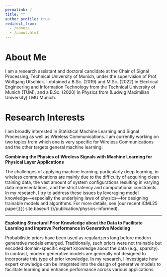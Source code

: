 ```yaml
---
permalink: /
title: ""
author_profile: true
redirect_from: 
  - /about/
  - /about.html
---
```


About Me
======
I am a research assistant and doctoral candidate at the Chair of Signal Processing, Technical University of Munich, under the supervision of Prof. Wolfgang Utschick. I obtained a B.Sc. (2019) and M.Sc. (2022) in Electrical Engineering and Information Technology from the Technical University of Munich (TUM), and a B.Sc. (2020) in Physics from (Ludwig Maximilian University) LMU Munich.

Research Interests
======
I am broadly interested in Statistical Machine Learning and Signal Processing as well as Wireless Communications. I am currently working on two topics from which one is very specific for Wireless Communications and the other targets general machine learning:


**Combining the Physics of Wireless Signals with Machine Learning for Physical Layer Applications**

The challenges of applying machine learning, particularly deep learning, in wireless communications are mainly due to the difficulty of acquiring clean training data, the vast amount of system configurations resulting in varying data representations, and the strict latency and computational constraints. In my research, I try to address these issues by leveraging model knowledge—especially the underlying laws of physics—for designing trainable models and algorithms. For more details, see [our recent ICML25 paper]({{ site.baseurl }}/publication/physics-informed).

---

**Exploiting Structural Prior Knowledge about the Data to Facilitate Learning and Improve Performance in Generative Modeling**

Probabilistic priors have been used as regularizers long before modern generative models emerged. Traditionally, such priors were not trainable but encoded domain-specific expert knowledge about the data (e.g., sparsity). In contrast, modern generative models are generally not designed to incorporate this type of prior knowledge. In my research, I investigate how expert knowledge can be integrated into the design of generative models to facilitate learning and enhance performance across various applications.
